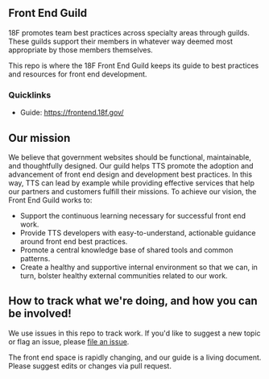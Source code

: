 ## Front End Guild

18F promotes team best practices across specialty areas through guilds. These guilds support their members in whatever way deemed most appropriate by those members themselves.

This repo is where the 18F Front End Guild keeps its guide to best practices and resources for front end development.

### Quicklinks

- Guide: https://frontend.18f.gov/

## Our mission
We believe that government websites should be functional, maintainable, and thoughtfully designed. Our guild helps TTS promote the adoption and advancement of front end design and development best practices. In this way, TTS can lead by example while providing effective services that help our partners and customers fulfill their missions.
To achieve our vision, the Front End Guild works to:
- Support the continuous learning necessary for successful front end work.
- Provide TTS developers with easy-to-understand, actionable guidance around front end best practices.
- Promote a central knowledge base of shared tools and common patterns.
- Create a healthy and supportive internal environment so that we can, in turn, bolster healthy external communities related to our work.

## How to track what we're doing, and how you can be involved!

We use issues in this repo to track work. If you'd like to suggest a new topic or flag an issue, please [file an issue](https://github.com/18F/frontend/issues/new/).

The front end space is rapidly changing, and our guide is a living document. Please suggest edits or changes via pull request.
